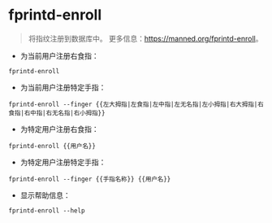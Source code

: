 # fprintd-enroll

> 将指纹注册到数据库中。
> 更多信息：<https://manned.org/fprintd-enroll>。

- 为当前用户注册右食指：

`fprintd-enroll`

- 为当前用户注册特定手指：

`fprintd-enroll --finger {{左大拇指|左食指|左中指|左无名指|左小拇指|右大拇指|右食指|右中指|右无名指|右小拇指}}`

- 为特定用户注册右食指：

`fprintd-enroll {{用户名}}`

- 为特定用户注册特定手指：

`fprintd-enroll --finger {{手指名称}} {{用户名}}`

- 显示帮助信息：

`fprintd-enroll --help`